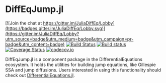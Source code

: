 # DiffEqJump.jl

[![Join the chat at https://gitter.im/JuliaDiffEq/Lobby](https://badges.gitter.im/JuliaDiffEq/Lobby.svg)](https://gitter.im/JuliaDiffEq/Lobby?utm_source=badge&utm_medium=badge&utm_campaign=pr-badge&utm_content=badge)
[![Build Status](https://travis-ci.org/JuliaDiffEq/DiffEqJump.jl.svg?branch=master)](https://travis-ci.org/JuliaDiffEq/DiffEqJump.jl)
[![Build status](https://ci.appveyor.com/api/projects/status/github/JuliaDiffEq/DiffEqJump.jl?branch=master&svg=true)](https://ci.appveyor.com/project/ChrisRackauckas/diffeqjump-jl)
[![Coverage Status](https://coveralls.io/repos/github/JuliaDiffEq/DiffEqJump.jl/badge.svg?branch=master)](https://coveralls.io/github/JuliaDiffEq/DiffEqJump.jl?branch=master)
[![codecov.io](https://codecov.io/gh/JuliaDiffEq/DiffEqJump.jl/branch/master/graph/badge.svg)](https://codecov.io/gh/JuliaDiffEq/DiffEqJump.jl)

DiffEqJump.jl is a component package in the DifferentialEquations ecosystem. It
holds the utilities for building jump equations, like Gillespie SSA and jump
diffusions. Users interested in using this functionality should check out
[DifferentialEquations.jl](https://github.com/JuliaDiffEq/DifferentialEquations.jl).
